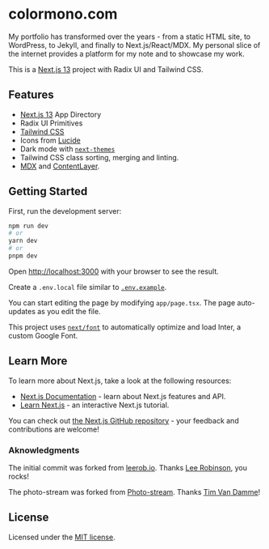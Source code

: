 # colormono.com

My portfolio has transformed over the years - from a static HTML site, to WordPress, to Jekyll, and finally to Next.js/React/MDX. My personal slice of the internet provides a platform for my note and to showcase my work.

This is a [Next.js 13](https://nextjs.org/) project with Radix UI and Tailwind CSS.

## Features

- [Next.js 13](https://nextjs.org) App Directory
- Radix UI Primitives
- [Tailwind CSS](https://tailwindcss.org)
- Icons from [Lucide](https://lucide.dev)
- Dark mode with [`next-themes`](https://github.com/pacocoursey/next-themes)
- Tailwind CSS class sorting, merging and linting.
- [MDX](https://github.com/mdx-js/mdx) and [ContentLayer](https://www.contentlayer.dev/).

## Getting Started

First, run the development server:

```bash
npm run dev
# or
yarn dev
# or
pnpm dev
```

Open [http://localhost:3000](http://localhost:3000) with your browser to see the result.

Create a `.env.local` file similar to [`.env.example`](https://github.com/colormono/colormono.com/blob/master/.env.example).

You can start editing the page by modifying `app/page.tsx`. The page auto-updates as you edit the file.

This project uses [`next/font`](https://nextjs.org/docs/basic-features/font-optimization) to automatically optimize and load Inter, a custom Google Font.

## Learn More

To learn more about Next.js, take a look at the following resources:

- [Next.js Documentation](https://nextjs.org/docs) - learn about Next.js features and API.
- [Learn Next.js](https://nextjs.org/learn) - an interactive Next.js tutorial.

You can check out [the Next.js GitHub repository](https://github.com/vercel/next.js/) - your feedback and contributions are welcome!

### Aknowledgments

The initial commit was forked from [leerob.io](https://github.com/leerob/leerob.io).
Thanks [Lee Robinson](https://leerob.io), you rocks!

The photo-stream was forked from [Photo-stream](https://github.com/maxvoltar/photo-stream).
Thanks [Tim Van Damme](https://twitter.com/maxvoltar)!

## License

Licensed under the [MIT license](https://github.com/colormono/colormono.com/blob/main/LICENSE.md).
